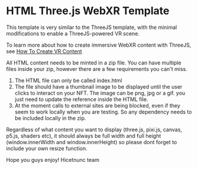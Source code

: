 # HTML Three.js WebXR Template

This template is very similar to the ThreeJS template, with the minimal modifications to enable a ThreeJS-powered VR scene. 

To learn more about how to create immersive WebXR content with ThreeJS, see [How To Create VR Content](https://threejs.org/docs/#manual/en/introduction/How-to-create-VR-content)

All HTML content needs to be minted in a zip file. You can have multiple files inside your zip, however there are a few requirements you can't miss.

1. The HTML file can only be called index.html
2. The file should have a thumbnail image to be displayed until the user clicks to interact on your NFT. The image can be png, jpg or a gif. you just need to update the <metadata> reference inside the HTML file.
3. At the moment calls to external sites are being blocked, even if they seem to work locally when you are testing. So any dependency needs to be included locally in the zip.

Regardless of what content you want to display (three.js, pixi.js, canvas, p5.js, shaders etc), it should always be full width and full height (window.innerWidth and window.innerHeight) so please dont forget to include your own resize function.

Hope you guys enjoy!
Hicetnunc team
